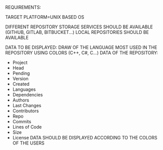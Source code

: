 REQUIREMENTS:

TARGET PLATFORM=UNIX BASED OS

DIFFERENT REPOSITORY STORAGE SERVICES SHOULD BE AVAILABLE (GITHUB, GITLAB, BITBUCKET...)
LOCAL REPOSITORIES SHOULD BE AVAILABLE 

DATA TO BE DISPLAYED:
DRAW OF THE LANGUAGE MOST USED IN THE REPOSITORY USING COLORS (C++, C#, C...)
DATA OF THE REPOSITORY:
- Project
- Head
- Pending
- Version
- Created
- Languages
- Dependencies
- Authors
- Last Changes
- Contributors
- Repo
- Commits
- Lines of Code
- Size
- License
DATA SHOULD BE DISPLAYED ACCORDING TO THE COLORS OF THE USERS

